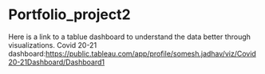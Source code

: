 # Portfolio_project2
 Here is a link to a tablue dashboard to understand the data better through visualizations.
Covid 20-21 dashboard:https://public.tableau.com/app/profile/somesh.jadhav/viz/Covid20-21Dashboard/Dashboard1
